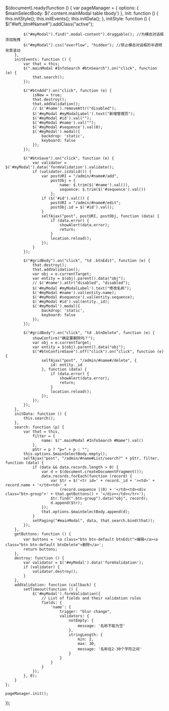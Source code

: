 $(document).ready(function () {
    var pageManager = {
        options: {
            $mainSelectBody: $('.content.mainModal table tbody')
        },
        init: function () {
            this.initStyle();
            this.initEvents();
            this.initData();
        },
        initStyle: function () {
            $("#left_btn#Name#").addClass("active");

            $("#myModal").find(".modal-content").draggable(); //为模态对话框添加拖拽
            $("#myModal").css("overflow", "hidden"); //禁止模态对话框的半透明背景滚动
        },
        initEvents: function () {
            var that = this;
            $(".mainModal #InfoSearch #btnSearch").on("click", function (e) {
                that.search();
            });

            $("#btnAdd").on("click", function (e) {
                isNew = true;
                that.destroy();
                that.addValidation();
                // $('#name').removeAttr("disabled");
                $('#myModal #myModalLabel').text("新增管理员");
                $('#myModal #id').val("");
                $('#myModal #name').val("");
                $('#myModal #sequence').val(0);
                $('#myModal').modal({
                    backdrop: 'static',
                    keyboard: false
                });
            });

            $("#btnSave").on("click", function (e) {
                var validator = $('#myModal').data('formValidation').validate();
                if (validator.isValid()) {
                    var postURI = "/admin/#name#/add",
                        postObj = {
                            name: $.trim($('#name').val()),
                            sequence: $.trim($('#sequence').val())
                        };
                    if ($('#id').val()) {
                        postURI = "/admin/#name#/edit";
                        postObj.id = $('#id').val();
                    }
                    selfAjax("post", postURI, postObj, function (data) {
                        if (data.error) {
                            showAlert(data.error);
                            return;
                        }
                        location.reload();
                    });
                }
            });

            $("#gridBody").on("click", "td .btnEdit", function (e) {
                that.destroy();
                that.addValidation();
                var obj = e.currentTarget;
                var entity = $(obj).parent().data("obj");
                // $('#name').attr("disabled", "disabled");
                $('#myModal #myModalLabel').text("修改名称");
                $('#myModal #name').val(entity.name);
                $('#myModal #sequence').val(entity.sequence);
                $('#myModal #id').val(entity._id);
                $('#myModal').modal({
                    backdrop: 'static',
                    keyboard: false
                });
            });

            $("#gridBody").on("click", "td .btnDelete", function (e) {
                showConfirm("确定要删除吗？");
                var obj = e.currentTarget;
                var entity = $(obj).parent().data("obj");
                $("#btnConfirmSave").off("click").on("click", function (e) {
                    selfAjax("post", "/admin/#name#/delete", {
                        id: entity._id
                    }, function (data) {
                        if (data.error) {
                            showAlert(data.error);
                            return;
                        }
                        location.reload();
                    });
                });
            });
        },
        initData: function () {
            this.search();
        },
        search: function (p) {
            var that = this,
                filter = {
                    name: $(".mainModal #InfoSearch #Name").val()
                },
                pStr = p ? "p=" + p : "";
            this.options.$mainSelectBody.empty();
            selfAjax("post", "/admin/#name#List/search?" + pStr, filter, function (data) {
                if (data && data.records.length > 0) {
                    var d = $(document.createDocumentFragment());
                    data.records.forEach(function (record) {
                        var $tr = $('<tr id=' + record._id + '><td>' + record.name + '</td><td>' +
                            (record.sequence ||0) + '</td><td><div class="btn-group">' + that.getButtons() + '</div></td></tr>');
                        $tr.find(".btn-group").data("obj", record);
                        d.append($tr);
                    });
                    that.options.$mainSelectBody.append(d);
                }
                setPaging("#mainModal", data, that.search.bind(that));
            });
        },
        getButtons: function () {
            var buttons = '<a class="btn btn-default btnEdit">编辑</a><a class="btn btn-default btnDelete">删除</a>';
            return buttons;
        },
        destroy: function () {
            var validator = $('#myModal').data('formValidation');
            if (validator) {
                validator.destroy();
            }
        },
        addValidation: function (callback) {
            setTimeout(function () {
                $('#myModal').formValidation({
                    // List of fields and their validation rules
                    fields: {
                        'name': {
                            trigger: "blur change",
                            validators: {
                                notEmpty: {
                                    message: '名称不能为空'
                                },
                                stringLength: {
                                    min: 2,
                                    max: 30,
                                    message: '名称在2-30个字符之间'
                                }
                            }
                        }
                    }
                });
            }, 0);
        }
    };

    pageManager.init();
});